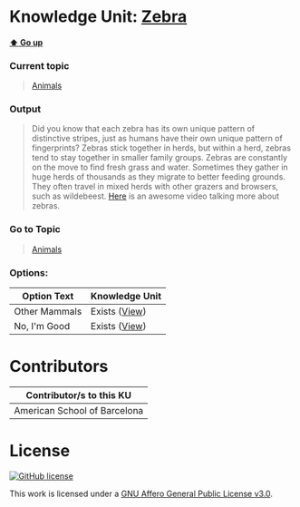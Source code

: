 # Knowledge Unit: [Zebra](../../knowledge_units/animals/zebra.md)

#### [:arrow_up: Go up](../../topics/animals.md)
### Current topic
> [Animals](../../topics/animals.md)
### Output
> Did you know that each zebra has its own unique pattern of distinctive stripes, just as humans have their own unique pattern of fingerprints? Zebras stick together in herds, but within a herd, zebras tend to stay together in smaller family groups. Zebras are constantly on the move to find fresh grass and water. Sometimes they gather in huge herds of thousands as they migrate to better feeding grounds. They often travel in mixed herds with other grazers and browsers, such as wildebeest. [Here](https://www.youtube.com/embed/bLEhFFQrNDQ) is an awesome video talking more about zebras.
### Go to Topic
> [Animals](../../topics/animals.md)

### Options: 

| Option Text | Knowledge Unit |
| - | - |  
| Other Mammals  |  Exists ([View](../../knowledge_units/animals/other-mammals.md))  |  
| No, I&#039;m Good  |  Exists ([View](../../knowledge_units/animals/no-im-good.md))  | 

# Contributors

| Contributor/s to this KU |
| - | 
| American School of Barcelona |

# License
[![GitHub license](https://img.shields.io/github/license/inbrainz/cerebro)](https://github.com/inbrainz/cerebro/blob/master/LICENSE)

This work is licensed under a [GNU Affero General Public License v3.0](https://www.gnu.org/licenses/agpl-3.0.txt).